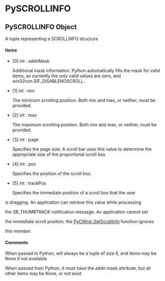 # PySCROLLINFO


## PySCROLLINFO Object

A tuple representing a SCROLLINFO structure

#### Items

  - \[0\] int : addnMask

    Additional mask information\.  Python automatically fills the mask for valid items, so currently the only valid values are zero, and win32con\.SIF\_DISABLENOSCROLL\.

  - \[1\] int : min

    The minimum scrolling position\.  Both min and max, or neither, must be provided\.

  - \[2\] int : max

    The maximum scrolling position\.  Both min and max, or neither, must be provided\.

  - \[3\] int : page

    Specifies the page size\. A scroll bar uses this value to determine the appropriate size of the proportional scroll box\.

  - \[4\] int : pos

    Specifies the position of the scroll box\.

  - \[5\] int : trackPos

    Specifies the immediate position of a scroll box that the user 

is dragging\. An application can retrieve this value while processing 

the SB\_THUMBTRACK notification message\. An application cannot set 

the immediate scroll position; the [PyCWnd::SetScrollInfo](PyCWnd.md#pycwndsetscrollinfo) function ignores 

this member\.

#### Comments

When passed to Python, will always be a tuple of size 6, and items may be None if not available\.

When passed from Python, it must have the addn mask attribute, but all other items may be None, or not exist\.